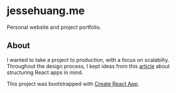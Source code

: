 # jessehuang.me
Personal website and project portfolio.

## About
I wanted to take a project to production, with a focus on scalabilty.
Throughout the design process, I kept ideas from this [article](https://medium.com/@alexmngn/how-to-better-organize-your-react-applications-2fd3ea1920f1) about structuring React apps in mind. 

This project was bootstrapped with [Create React App](https://github.com/facebookincubator/create-react-app).
